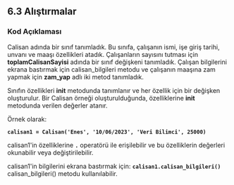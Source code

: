 ## 6.3 Alıştırmalar

### Kod Açıklaması

Calisan adında bir sınıf tanımladık. Bu sınıfa, çalışanın ismi, işe giriş tarihi, unvanı ve maaşı özellikleri atadık. Çalışanların sayısını tutması için <b>toplamCalisanSayisi</b> adında bir sınıf değişkeni tanımladık. Çalışan bilgilerini ekrana bastırmak için calisan_bilgileri metodu ve çalışanın maaşına zam yapmak için <b>zam_yap</b> adlı iki metod tanımladık. 

Sınıfın özellikleri __init__ metodunda tanımlanır ve her özellik için bir değişken oluşturulur. Bir Calisan örneği oluşturulduğunda, özelliklerine __init__ metodunda verilen değerler atanır.

Örnek olarak:

<b>`calisan1 = Calisan('Enes', '10/06/2023', 'Veri Bilimci', 25000)`</b>

calisan1'in özelliklerine <b>`.`</b> operatörü ile erişilebilir ve bu özelliklerin değerleri okunabilir veya değiştirilebilir.

calisan1'in bilgilerini ekrana bastırmak için:
<b>`calisan1.calisan_bilgileri()`</b> calisan_bilgileri() metodu kullanılabilir.

